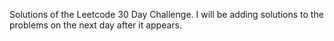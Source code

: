 Solutions of the Leetcode 30 Day Challenge. I will be adding solutions to the problems on the next day after it appears.
